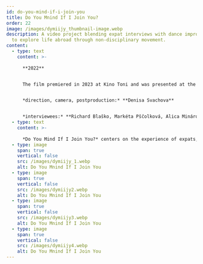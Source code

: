 ```yaml
---
id: do-you-mind-if-i-join-you
title: Do You Mnind If I Join You?
order: 22
image: /images/dymiijy_thumbnail-image.webp
description: A video project blending expat interviews with dance improvisation
  to explore life abroad through non-disciplinary movement.
content:
  - type: text
    content: >-
      
      **2022**


      The film premiered in 2023 at Kino Toni and was presented at the group exhibition *Shifting Coordinates* at Offspace Flüelastrasse, Zurich, in 2023.


      *direction, camera, postproduction:* **Denisa Svachova**


      *interviewees:* **Richard Blaško, Markéta Pščolková, Alica Minárová, Joel Isaac Chmela, Karolina Jansová, Nora Brown**
  - type: text
    content: >-
      
      *Do You Mind If I Join You?* centers on the experience of expats, combining verbal interviews with movement improvisation to reveal more than words alone. Filmed in Zurich, Prague, and Zlin, I asked six participants around ten questions each, allowing them to respond in their preferred language. The interviews took place in intimate settings, followed by outdoor dance improvisations inspired by their shared stories.
  - type: image
    span: true
    vertical: false
    src: /images/dymiijy_1.webp
    alt: Do You Mnind If I Join You
  - type: image
    span: true
    vertical: false
    src: /images/dymiijy2.webp
    alt: Do You Mnind If I Join You
  - type: image
    span: true
    vertical: false
    src: /images/dymiijy3.webp
    alt: Do You Mnind If I Join You
  - type: image
    span: true
    vertical: false
    src: /images/dymiijy4.webp
    alt: Do You Mnind If I Join You
---
```


